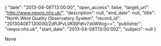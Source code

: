 {
  "date": "2013-04-08T13:00:00", 
  "open_access": false, 
  "target_url": "http://www.neqos.nhs.uk/", 
  "description": null, 
  "end_date": null, 
  "title": "North West Quality Observatory System", 
  "record_id": "20130408T130000/ZdfUPvL0K9jPdtv7xbW9og==", 
  "publisher": "neqos.nhs.uk", 
  "start_date": "2013-04-08T13:00:00Z", 
  "subject": null
}

None